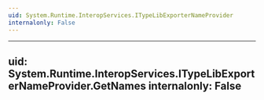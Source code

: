 ```yaml
---
uid: System.Runtime.InteropServices.ITypeLibExporterNameProvider
internalonly: False
---
```


---
uid: System.Runtime.InteropServices.ITypeLibExporterNameProvider.GetNames
internalonly: False
---

